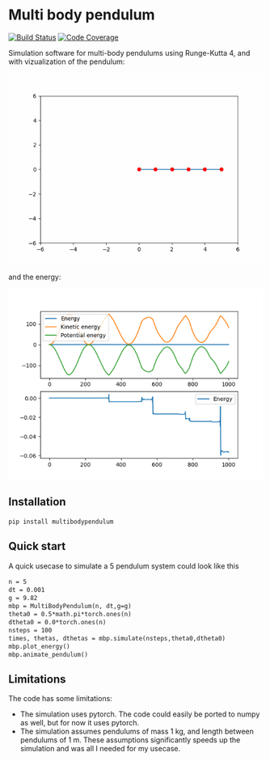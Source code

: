 # Multi body pendulum


[![Build Status][build-image]][build-url]
[![Code Coverage][coverage-image]][coverage-url]

<!-- Badges: -->

[build-image]: https://github.com/mathspp/extendedjson/actions/workflows/build.yaml/badge.svg
[build-url]: https://github.com/mathspp/extendedjson/actions/workflows/build.yaml
[coverage-image]: https://codecov.io/gh/mathspp/extendedjson/branch/main/graph/badge.svg
[coverage-url]: https://codecov.io/gh/mathspp/extendedjson/

Simulation software for multi-body pendulums using Runge-Kutta 4, and with vizualization of the pendulum:

![5-body pendulum animation](https://github.com/tueboesen/multi-body-pendulum/blob/master/docs/multibodypendulum.gif)

and the energy:

![Energy](https://github.com/tueboesen/multi-body-pendulum/blob/master/docs/energy.png)

## Installation
    pip install multibodypendulum

## Quick start
A quick usecase to simulate a 5 pendulum system could look like this

    n = 5
    dt = 0.001
    g = 9.82
    mbp = MultiBodyPendulum(n, dt,g=g)
    theta0 = 0.5*math.pi*torch.ones(n)
    dtheta0 = 0.0*torch.ones(n)
    nsteps = 100
    times, thetas, dthetas = mbp.simulate(nsteps,theta0,dtheta0)
    mbp.plot_energy()
    mbp.animate_pendulum()

## Limitations
The code has some limitations:
- The simulation uses pytorch. The code could easily be ported to numpy as well, but for now it uses pytorch.
- The simulation assumes pendulums of mass 1 kg, and length between pendulums of 1 m. These assumptions significantly speeds up the simulation and was all I needed for my usecase.
